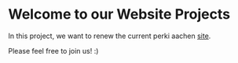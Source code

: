 # Welcome to our Website Projects

In this project, we want to renew the current perki aachen [site](perki-aachen.com). 

Please feel free to join us! :) 

